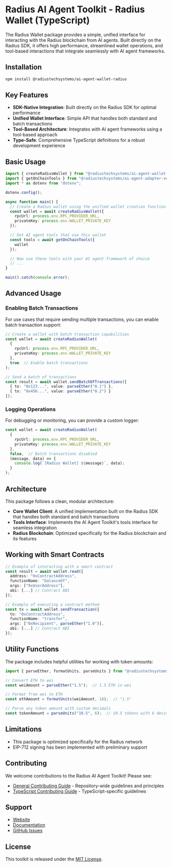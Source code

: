 # Radius AI Agent Toolkit - Radius Wallet (TypeScript)

The Radius Wallet package provides a simple, unified interface for interacting with the Radius blockchain from AI agents. Built directly on the Radius SDK, it offers high performance, streamlined wallet operations, and tool-based interactions that integrate seamlessly with AI agent frameworks.

## Installation

```bash
npm install @radiustechsystems/ai-agent-wallet-radius
```

## Key Features

- **SDK-Native Integration**: Built directly on the Radius SDK for optimal performance
- **Unified Wallet Interface**: Simple API that handles both standard and batch transactions
- **Tool-Based Architecture**: Integrates with AI agent frameworks using a tool-based approach
- **Type-Safe**: Comprehensive TypeScript definitions for a robust development experience

## Basic Usage

```typescript
import { createRadiusWallet } from "@radiustechsystems/ai-agent-wallet-radius";
import { getOnChainTools } from "@radiustechsystems/ai-agent-adapter-vercel-ai";
import * as dotenv from "dotenv";

dotenv.config();

async function main() {
  // Create a Radius wallet using the unified wallet creation function
  const wallet = await createRadiusWallet({
    rpcUrl: process.env.RPC_PROVIDER_URL,
    privateKey: process.env.WALLET_PRIVATE_KEY
  });

  // Get AI agent tools that use this wallet
  const tools = await getOnChainTools({
    wallet
  });

  // Now use these tools with your AI agent framework of choice
  // ...
}

main().catch(console.error);
```

## Advanced Usage

### Enabling Batch Transactions

For use cases that require sending multiple transactions, you can enable batch transaction support:

```typescript
// Create a wallet with batch transaction capabilities
const wallet = await createRadiusWallet(
  {
    rpcUrl: process.env.RPC_PROVIDER_URL,
    privateKey: process.env.WALLET_PRIVATE_KEY
  },
  true  // Enable batch transactions
);

// Send a batch of transactions
const result = await wallet.sendBatchOfTransactions([
  { to: "0x123...", value: parseEther("0.1") },
  { to: "0x456...", value: parseEther("0.2") }
]);
```

### Logging Operations

For debugging or monitoring, you can provide a custom logger:

```typescript
const wallet = await createRadiusWallet(
  {
    rpcUrl: process.env.RPC_PROVIDER_URL,
    privateKey: process.env.WALLET_PRIVATE_KEY
  },
  false,  // Batch transactions disabled
  (message, data) => {
    console.log(`[Radius Wallet] ${message}`, data);
  }
);
```

## Architecture

This package follows a clean, modular architecture:

- **Core Wallet Client**: A unified implementation built on the Radius SDK that handles both standard and batch transactions
- **Tools Interface**: Implements the AI Agent Toolkit's tools interface for seamless integration
- **Radius Blockchain**: Optimized specifically for the Radius blockchain and its features

## Working with Smart Contracts

```typescript
// Example of interacting with a smart contract
const result = await wallet.read({
  address: "0xContractAddress",
  functionName: "balanceOf",
  args: ["0xUserAddress"],
  abi: [...] // Contract ABI
});

// Example of executing a contract method
const tx = await wallet.sendTransaction({
  to: "0xContractAddress",
  functionName: "transfer",
  args: ["0xRecipient", parseEther("1.0")],
  abi: [...] // Contract ABI
});
```

## Utility Functions

The package includes helpful utilities for working with token amounts:

```typescript
import { parseEther, formatUnits, parseUnits } from "@radiustechsystems/ai-agent-wallet-radius";

// Convert ETH to wei
const weiAmount = parseEther("1.5");  // 1.5 ETH in wei

// Format from wei to ETH
const ethAmount = formatUnits(weiAmount, 18);  // "1.5"

// Parse any token amount with custom decimals
const tokenAmount = parseUnits("10.5", 6);  // 10.5 tokens with 6 decimals
```

## Limitations

- This package is optimized specifically for the Radius network
- EIP-712 signing has been implemented with preliminary support

## Contributing

We welcome contributions to the Radius AI Agent Toolkit! Please see:

- [General Contributing Guide](CONTRIBUTING.md) - Repository-wide guidelines and principles
- [TypeScript Contributing Guide](typescript/CONTRIBUTING.md) - TypeScript-specific guidelines

## Support

- [Website](https://radiustech.xyz/)
- [Documentation](https://docs.radiustech.xyz/)
- [GitHub Issues](https://github.com/radiustechsystems/ai-agent-toolkit/issues)

## License

This toolkit is released under the [MIT License](LICENSE).
